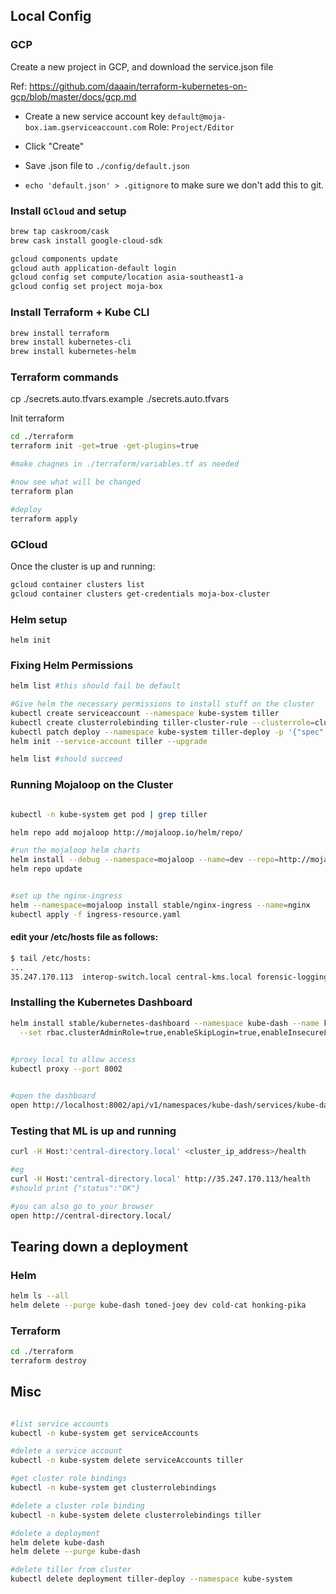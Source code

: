 

## Local Config

### GCP

Create a new project in GCP, and download the service.json file

Ref: https://github.com/daaain/terraform-kubernetes-on-gcp/blob/master/docs/gcp.md

- Create a new service account key `default@moja-box.iam.gserviceaccount.com`
  Role: `Project/Editor`

- Click "Create"

- Save .json file to `./config/default.json`
- `echo 'default.json' > .gitignore` to make sure we don't add this to git.


### Install `GCloud` and setup

```bash
brew tap caskroom/cask
brew cask install google-cloud-sdk

gcloud components update
gcloud auth application-default login
gcloud config set compute/location asia-southeast1-a
gcloud config set project moja-box

```

### Install Terraform + Kube CLI

```bash
brew install terraform
brew install kubernetes-cli
brew install kubernetes-helm
```


### Terraform commands

cp ./secrets.auto.tfvars.example ./secrets.auto.tfvars

Init terraform

```bash
cd ./terraform
terraform init -get=true -get-plugins=true

#make chagnes in ./terraform/variables.tf as needed

#now see what will be changed
terraform plan

#deploy
terraform apply
```


### GCloud
Once the cluster is up and running:

```bash
gcloud container clusters list
gcloud container clusters get-credentials moja-box-cluster
```

### Helm setup

```
helm init
```


### Fixing Helm Permissions

```bash
helm list #this should fail be default

#Give helm the necessary permissions to install stuff on the cluster
kubectl create serviceaccount --namespace kube-system tiller
kubectl create clusterrolebinding tiller-cluster-rule --clusterrole=cluster-admin --serviceaccount=kube-system:tiller
kubectl patch deploy --namespace kube-system tiller-deploy -p '{"spec":{"template":{"spec":{"serviceAccount":"tiller"}}}}'      
helm init --service-account tiller --upgrade

helm list #should succeed
```

### Running Mojaloop on the Cluster
```bash

kubectl -n kube-system get pod | grep tiller

helm repo add mojaloop http://mojaloop.io/helm/repo/

#run the mojaloop helm charts
helm install --debug --namespace=mojaloop --name=dev --repo=http://mojaloop.io/helm/repo mojaloop
helm repo update


#set up the nginx-ingress
helm --namespace=mojaloop install stable/nginx-ingress --name=nginx
kubectl apply -f ingress-resource.yaml

```

#### edit your /etc/hosts file as follows:

```bash
$ tail /etc/hosts:
...
35.247.170.113	interop-switch.local central-kms.local forensic-logging-sidecar.local central-ledger.local central-end-user-registry.local central-directory.local central-hub.local central-settlement.local ml-api-adapter.local
```

### Installing the Kubernetes Dashboard
```bash
helm install stable/kubernetes-dashboard --namespace kube-dash --name kube-dash \
  --set rbac.clusterAdminRole=true,enableSkipLogin=true,enableInsecureLogin=true
  

#proxy local to allow access
kubectl proxy --port 8002


#open the dashboard
open http://localhost:8002/api/v1/namespaces/kube-dash/services/kube-dash-kubernetes-dashboard:https/proxy/

```

### Testing that ML is up and running

```bash
curl -H Host:'central-directory.local' <cluster_ip_address>/health

#eg
curl -H Host:'central-directory.local' http://35.247.170.113/health
#should print {"status":"OK"}

#you can also go to your browser
open http://central-directory.local/
```


## Tearing down a deployment

### Helm

```bash
helm ls --all
helm delete --purge kube-dash toned-joey dev cold-cat honking-pika
```


### Terraform

```bash
cd ./terraform
terraform destroy
```






## Misc

```bash

#list service accounts
kubectl -n kube-system get serviceAccounts

#delete a service account
kubectl -n kube-system delete serviceAccounts tiller

#get cluster role bindings
kubectl -n kube-system get clusterrolebindings

#delete a cluster role binding
kubectl -n kube-system delete clusterrolebindings tiller

#delete a deployment
helm delete kube-dash
helm delete --purge kube-dash

#delete tiller from cluster
kubectl delete deployment tiller-deploy --namespace kube-system

```





